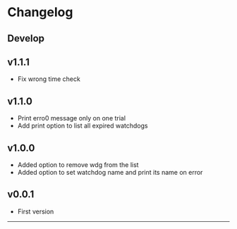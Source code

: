 # Changelog

## Develop

## v1.1.1

- Fix wrong time check

## v1.1.0

- Print erro0 message only on one trial
- Add print option to list all expired watchdogs

## v1.0.0

- Added option to remove wdg from the list
- Added option to set watchdog name and print its name on error

## v0.0.1

- First version
****